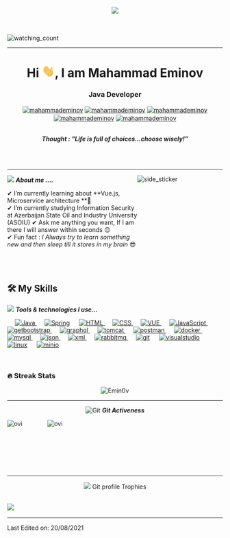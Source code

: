 <p align="center">
  <img src="https://assets.gocoderz.xyz/site/wp-content/uploads/2017/02/shutterstock_239157115-460x320.jpg" height="200"/>
</p>
<br>

<p align="left"> 
<img src="https://komarev.com/ghpvc/?username=Emin0v&color=brightgreen" alt="watching_count" />
 </p>
<hr>
<h1 align="center">Hi <img src="https://raw.githubusercontent.com/ABSphreak/ABSphreak/master/gifs/Hi.gif" width="30px">, I am Mahammad Eminov </h1>
<h3 align="center">Java Developer </h3>
<p align="center">
<a href="https://www.linkedin.com/in/mahammademinov/" target="blank"><img align="center" src="https://image.flaticon.com/icons/png/128/174/174857.png" alt="mahammademinov" height="30" width="40" /></a>  
<a href="https://github.com/Emin0v" target="blank"><img align="center" src="https://www.vectorlogo.zone/logos/github/github-tile.svg" alt="mahammademinov" height="30" width="40" /></a>  
<a href="https://mahammademinov.medium.com/" target="blank"><img align="center" src="https://www.vectorlogo.zone/logos/medium/medium-icon.svg" alt="mahammademinov" height="30" width="40" /></a>  
<a href="https://wa.me/0775027313" target="blank"><img align="center" src="https://www.vectorlogo.zone/logos/whatsapp/whatsapp-tile.svg" alt="mahammademinov" height="30" width="40" /></a>  
<a href="https://t.me/Emin0v" target="blank"><img align="center" src="https://www.vectorlogo.zone/logos/telegram/telegram-icon.svg" alt="mahammademinov" height="30" width="40" /></a>
</p>

<p align="center">
  <br>
  <b><i align="center">Thought : "Life is full of choices…choose wisely!”</i></b> 
</p>
<br><br>

<hr>

<img align="right" width=200px height=200px alt="side_sticker" src="https://media.giphy.com/media/TEnXkcsHrP4YedChhA/giphy.gif" />

<img src="https://media.giphy.com/media/iY8CRBdQXODJSCERIr/giphy.gif" width="30px">&nbsp;***About me ....***

✔ I’m currently learning about **Vue.js, Microservice architecture **🥰<br>
✔ I’m currently studying Information Security at Azerbaijan State Oil and Industry University (ASOIU)
✔ Ask me anything you want, If I am there I will answer within seconds 😉<br>
✔ Fun fact : *I Always try to learn something new and then sleep till it stores in my brain* 😎<br><br><br><br>

## 🛠️ My Skills

 <img src="https://media.giphy.com/media/iY8CRBdQXODJSCERIr/giphy.gif" width="30px">&nbsp;***Tools & technologies I use...***

<p>
&emsp;
 <a href="">
       <img alt="Java" src="https://www.vectorlogo.zone/logos/java/java-ar21.svg"/>
     </a>
&emsp;
 <a href="https://spring.io/">
       <img alt="Spring" src="https://www.vectorlogo.zone/logos/springio/springio-ar21.svg"/></a>
&emsp; 
 <a href="https://html.com/">
       <img alt="HTML" src="https://www.vectorlogo.zone/logos/w3_html5/w3_html5-ar21.svg"/>
     </a>
&emsp;
 <a href="https://css-tricks.com/">
       <img alt="CSS" src="https://www.vectorlogo.zone/logos/netlifyapp_watercss/netlifyapp_watercss-ar21.svg"/>
     </a>
&emsp;
 <a href="https://vuejs.org/">
       <img alt="VUE" src="https://www.vectorlogo.zone/logos/vuejs/vuejs-ar21.svg"/>
     </a>
&emsp;
 <a href="https://www.javascript.com/">
       <img alt="JavaScript" src="https://www.vectorlogo.zone/logos/javascript/javascript-ar21.svg"/>
     </a>
&emsp;
 <a href="https://getbootstrap.com/">
       <img alt="getbootstrap" src="https://www.vectorlogo.zone/logos/getbootstrap/getbootstrap-ar21.svg"/>
     </a>
     &emsp;
      <a href="https://graphql.org/">
            <img alt="graphql" src="https://www.vectorlogo.zone/logos/graphql/graphql-ar21.svg"/>
          </a>
  &emsp;
     <a href="http://tomcat.apache.org/" target="_blank">
       <img alt="tomcat" src="https://www.vectorlogo.zone/logos/apache_tomcat/apache_tomcat-ar21.svg"/>
     </a>
  &emsp;
   <a href="https://www.postman.com/">
         <img alt="postman" src="https://www.vectorlogo.zone/logos/getpostman/getpostman-ar21.svg"/>
       </a>
  &emsp;
     <a href="https://www.docker.com/">
           <img alt="docker" src="https://www.vectorlogo.zone/logos/docker/docker-ar21.svg"/>
         </a>
  &emsp;
       <a href="https://www.mysql.com/">
               <img alt="mysql" src="https://www.vectorlogo.zone/logos/mysql/mysql-ar21.svg"/>
             </a>
  &emsp;
           <a href="https://www.json.org/json-en.html">
                   <img alt="json" src="https://www.vectorlogo.zone/logos/json/json-ar21.svg"/>
                 </a>
            &emsp;
              <a href="https://www.w3schools.com/xml/">
                               <img alt="xml" src="https://www.vectorlogo.zone/logos/w3c_xml/w3c_xml-ar21.svg"/>
                             </a>
                        &emsp;
                <a href="https://www.rabbitmq.com/">
                                 <img alt="rabbitmq" src="https://www.vectorlogo.zone/logos/rabbitmq/rabbitmq-ar21.svg"/>
                               </a>
  &emsp;
<a href="https://git-scm.com/"><img alt="git" src="https://www.vectorlogo.zone/logos/git-scm/git-scm-ar21.svg"/></a>
  &emsp;
  <a href="https://code.visualstudio.com/"><img alt="visualstudio" src="https://www.vectorlogo.zone/logos/visualstudio_code/visualstudio_code-ar21.svg"/></a>
    &emsp;
    <a href="https://www.linux.org/"><img alt="linux" src="https://www.vectorlogo.zone/logos/linux/linux-ar21.svg"/></a>
      &emsp;
      <a href="https://min.io/"><img alt="minio" src="https://www.vectorlogo.zone/logos/minioio/minioio-ar21.svg"/></a>
        &emsp;
</p>

<br/>

### 🔥 Streak Stats
<p align="center"><img src="https://github-readme-streak-stats.herokuapp.com/?user=Emin0v&theme=algolia" alt="Emin0v"  /></p>

<hr>
<p align="center">
 <img src="https://media.giphy.com/media/W5eoZHPpUx9sapR0eu/giphy.gif" width="30px" alt="Git"/>&nbsp;<i><b>Git Activeness</b></i></p>
 
<p><img align="left" src="https://github-readme-stats.vercel.app/api/top-langs?username=Emin0v&show_icons=true&locale=en&layout=compact&theme=chartreuse-dark" alt="ovi" /></p>
<p>&nbsp;<img align="right" src="https://github-readme-stats.vercel.app/api?username=Emin0v&show_icons=true&locale=en&theme=chartreuse-dark" alt="ovi" width="410" /></p>
<br><br><br><br><br>

<hr>

<p align="center"><img src="https://media.giphy.com/media/QaMcXSekUWx7aogAUr/giphy.gif" width="30" />&nbsp;Git profile Trophies</p><br>
<img src="https://github-profile-trophy.vercel.app/?username=Emin0v&theme=juicyfresh&no-bg=true" />


-----

Last Edited on: 20/08/2021